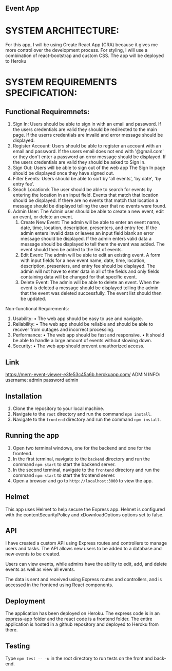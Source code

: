 ## Event App

# SYSTEM ARCHITECTURE:

For this app, I will be using Create React App (CRA) because it gives me more control over the development process. 
For styling, I will use a combination of react-bootstrap and custom CSS. The app will be deployed to Heroku

# SYSTEM REQUIREMENTS SPECIFICATION:

## Functional Requiremnets:
1. Sign In:
   Users should be able to sign in with an email and password.
   If the users credentials are valid they should be redirected to the main page.
   If the userrs credentials are invalid and error message should be displayed.
2. Register Account:
   Users should be able to register an account with an email and password.
   If the users email does not end with '@gmail.com' or they don't enter a password an error message should be displayed.
   If the users credentials are valid they should be asked to Sign In.
3. Sign Out:
   Users will be able to sign out of the web app
   The Sign In page should be displayed once they have signed out.
4. Filter Events:
   Users should be able to sort by 'all events', 'by date', 'by entry fee'.
5. Seach Location:k
   The user should be able to search for events by entering the location in an input field.
   Events that match that location should be displayed.
   If there are no events that match that location a message should be displayed telling the user that no events were found.
6. Admin User:
   The Admin user should be able to create a new event, edit an event, or delete an event.
   1. Create New Event:
      The admin will be able to enter an event name, date, time, location, description, presenters, and entry fee.
      If the admin enters invalid data or leaves an input field blank an error message should be displayed.
      If the admin enters valid data a message should be displayed to tell them the event was added.
      The event should then be added to the list of events.
   2. Edit Event:
      The admin will be able to edit an existing event.
      A form with input fields for a new event name, date, time, location, description, presenters, and entry fee should be displayed.
      The admin will not have to enter data in all of the fields and only fields containing data will be changed for that specific event.
   3. Delete Event:
      The admin will be able to delete an event.
      When the event is deleted a message should be displayed telling the admin that the event was deleted successfully.
      The event list should then be updated.

Non-functional Requirements:
1.	Usability:
•	The web app should be easy to use and navigate.
2.	Reliability: 
•	The web app should be reliable and should be able to recover from outages and incorrect processing.
3.	Performance:
•	The web app should be fast and responsive.
•	It should be able to handle a large amount of events without slowing down.
4.	Security: 
•	The web app should prevent unauthorized access.

## Link
https://mern-event-viewer-e3fe53c45a6b.herokuapp.com/
ADMIN INFO:
username: admin
password admin

## Installation

1. Clone the repository to your local machine.
2. Navigate to the `root` directory and run the command `npm install`.
3. Navigate to the `frontend` directory and run the command `npm install`.

## Running the app

1. Open two terminal windows, one for the backend and one for the frontend.
2. In the first terminal, navigate to the `backend` directory and run the command `npm start` to start the backend server.
3. In the second terminal, navigate to the `frontend` directory and run the command `npm start` to start the frontend server.
4. Open a browser and go to `http://localhost:3000` to view the app.

## Helmet

This app uses Helmet to help secure the Express app.
Helmet is configured with the contentSecurityPolicy and xDownloadOptions options set to false.

## API
I have created a custom API using Express routes and controllers to manage users and tasks. 
The API allows new users to be added to a database and new events to be created.

Users can view events, while admins have the ability to edit, add, and delete events as well as view all events.

The data is sent and received using Express routes and controllers, and is accessed in the frontend using React components.

## Deployment
The application has been deployed on Heroku. The express code is in an express-app folder and the react code is a frontend folder.
The entire application is hosted in a github repository and deployed to Heroku from there.

## Testing
Type `npm test -- -u` in the root directory to run tests on the front and back-end.
